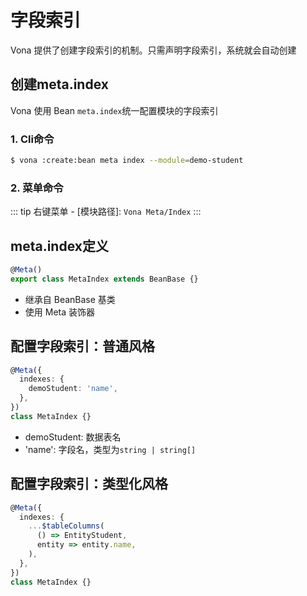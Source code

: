 # 字段索引

Vona 提供了创建字段索引的机制。只需声明字段索引，系统就会自动创建

## 创建meta.index

Vona 使用 Bean `meta.index`统一配置模块的字段索引

### 1. Cli命令

``` bash
$ vona :create:bean meta index --module=demo-student
```

### 2. 菜单命令

::: tip
右键菜单 - [模块路径]: `Vona Meta/Index`
:::

## meta.index定义

``` typescript
@Meta()
export class MetaIndex extends BeanBase {}
```

- 继承自 BeanBase 基类
- 使用 Meta 装饰器

## 配置字段索引：普通风格

```typescript
@Meta({
  indexes: {
    demoStudent: 'name',
  },
})
class MetaIndex {}
```

- demoStudent: 数据表名
- 'name': 字段名，类型为`string | string[]`

## 配置字段索引：类型化风格

``` typescript
@Meta({
  indexes: {
    ...$tableColumns(
      () => EntityStudent,
      entity => entity.name,
    ),
  },
})
class MetaIndex {}
```

